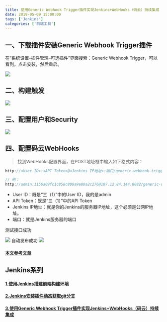 ```yaml
---
title: 使用Generic Webhook Trigger插件实现Jenkins+WebHooks（码云）持续集成
date: 2019-05-09 15:00:00
tags: ['Jenkins']
categories: ['前端工具']
---
```


## 一、下载插件安装Generic Webhook Trigger插件

在“系统设置–插件管理–可选插件”界面搜索：Generic Webhook Trigger，可以看到，点击安装，然后重启。

![](/images/jenkins/webhook-plugin.png)

<!-- more -->

## 二、构建触发

![](/images/jenkins/trriger.png)

## 三、配置用户和Security

![](/images/jenkins/token.png)

## 四、配置码云WebHooks

> 找到WebHooks配置界面，在POST地址框中输入如下格式内容：

```js
http://<User ID>:<API Token>@<Jenkins IP地址>:端口/generic-webhook-trigger/invoke 
```
```js
// 例：
http://admin:1156a09fc1c858c800a9e88a2c276@107.12.84.144:8082/generic-webhook-trigger/invoke
```
- User ID：既是“三（1）”中的User ID，我的是admin
- API Token：既是“三（1）”中的API Token
- Jenkins IP地址：就是你的Jenkins的服务器IP地址，这个必须是公网IP地址。
- 端口：就是Jenkins服务器的端口

测试接口成功

![](/images/jenkins/testhooks.png)
自动发布成功
![](/images/jenkins/webhook-success.png)

#### [本文参考文章](https://blog.csdn.net/weixin_39706415/article/details/84585748)

## Jenkins系列

#### [1.使用Jenkins搭建前端构建环境](/2019/01/04/使用Jenkins搭建前端构建环境/)
#### [2.Jenkins安装插件动态获取git分支](/2019/05/09/Jenkins安装插件动态获取git分支/)
#### [3.使用Generic Webhook Trigger插件实现Jenkins+WebHooks（码云）持续集成](/2019/05/09/使用Generic%20Webhook%20Trigger插件实现Jenkins+WebHooks（码云）持续集成/)


